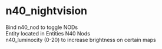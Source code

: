 # n40_nightvision

Bind n40_nod to toggle NODs <br>
Entity located in Entities N40 Nods <br>
n40_luminocity (0-20) to increase brightness on certain maps<br>



